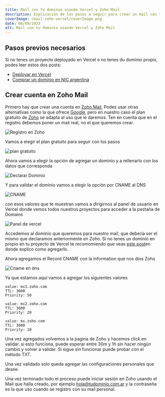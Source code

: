 ```yaml
---
title: Mail con tu dominio usando Vercel y Zoho Mail
description: Explicación de los pasos a seguir para crear un mail con tu dominio web configurándolo desde las DNS de Vercel
coverImage: /mail-zoho-vercel/coverImage.png
date: 08/09/2023
alt: Mail con tu dominio usando Vercel y Zoho Mail
---
```


## Pasos previos necesarios

Si no tenes un proyecto deployado en Vercel o no tenes du dominio propio, podes leer estos dos posts:

- [Deployar en Vercel](https://www.nicotomasin.com.ar/posts/deployar-en-Vercel-usando-un-dominio-propio)
- [Comprar un dominio en NIC argentina](https://www.nicotomasin.com.ar/posts/como-comprar-un-dominio-en-NIC-argentina)

## Crear cuenta en Zoho Mail

Primero hay que crear una cuenta en [Zoho Mail](https://www.zoho.com/), Podes usar otras alternativas como la que ofrece [Google](https://workspace.google.com/intl/es-419_ar/products/gmail/), pero en nuestro caso el plan gratuito de [Zoho](https://www.zoho.com/es-xl/mail/zohomail-pricing.html?src=mpd-menu) se adapta al uso que le daremos.
Ten en cuenta que en el registro debemos poner un mail real, no el que queremos crear.

![Registro en Zoho](/mail-zoho-vercel/registro.png)

Vamos a elegir el plan gratuito para seguir con los pasos

![plan gratuito](/mail-zoho-vercel/probarGratis.png)

Ahora vamos a elegir la opción de agregar un dominio y a rellenarlo con los datos que corresponda

![Declarar Dominio](/mail-zoho-vercel/declararDominio.png)

Y para validar el dominio vamos a elegir la opción por CNAME al DNS

![CNAME](/mail-zoho-vercel/cname.png)

con esos valores que te muestran vamos a dirigirnos al panel de usuario en Vercel donde vemos todos nuestros proyectos para acceder a la pestaña de Domains

![Panel de vercel](/mail-zoho-vercel/domains.png)

Accedemos al dominio que queremos para nuestro mail, que debería ser el mismo que declaramos anteriormente en Zoho. Si no tenes un dominio en propio en tu proyecto de Vercel te recomomiendo que veas [este post](https://www.nicotomasin.com.ar/posts/deployar-en-Vercel-usando-un-dominio-propio)en donde explico como agregarlo.

Ahora agregamos el Record CNAME con la information que nos dios Zoho

![Cname en dns](/mail-zoho-vercel/agregarDNS.png)

Ya que estamos aquí vamos a agregar los siguientes valores

```
value: mx3.zoho.com
TTL: 3600
Priority: 50

value: mx2.zoho.com
TTL: 3600
Priority: 20

value: mx.zoho.com
TTL: 3600
Priority: 10
```

Una vez agregados volvemos a la pagina de Zoho y hacemos click en validar. si esto funciona, puede esperar entre 30m y 1h sin hacer ningún cambio y volver a validar.
Si sigue sin funcionar puede probar con el método TXT.

Una vez validado solo queda agregar las configuraciones personales que desee.

Una vez terminado todo el proceso puede iniciar sesión en Zoho usando el Mail que halla creado, por ejemplo hola@tudominio.com.ar y la contraseña es la que uso cuando se registro con su mail personal.
